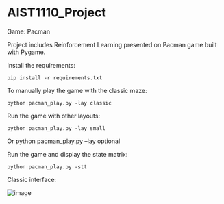 # AIST1110_Project
Game: Pacman

Project includes Reinforcement Learning presented on Pacman game built with Pygame.

Install the requirements:  

    pip install -r requirements.txt

To manually play the game with the classic maze:

    python pacman_play.py -lay classic
   
Run the game with other layouts:  
    
    python pacman_play.py -lay small
Or
    python pacman_play.py –lay optional

Run the game and display the state matrix:

    python pacman_play.py -stt

Classic interface:

![image](https://user-images.githubusercontent.com/100673497/209435322-53a74faa-bcf6-4e30-b737-ea3b78613ad1.png)

